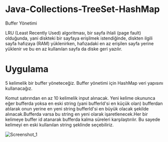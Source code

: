 # Java-Collections-TreeSet-HashMap
Buffer Yönetimi

LRU (Least Recently Used) algoritması, bir sayfa ihlali (page fault) olduğunda, yani diskteki bir sayfaya erişilmek istendiğinde, diskten ilgili sayfa hafızaya (RAM) yüklenirken, hafızadaki en az erişilen sayfa yerine yüklenir ve bu en az kullanılan sayfa da diske geri yazılır.

# Uygulama
5 kelimelik bir buffer yöneteceğiz. Buffer yönetimi için HashMap veri yapısını kullanacağız.

Komut satırından en az 10 kelimelik input alınacak.
Yeni kelime okununca eğer bufferda yoksa en eski string (yani bufferId'si en küçük olan) bufferdan atılarak onun yerine en yeni string bufferId'si en büyük olacak şekilde alınacak.Bufferda varsa bu string en yeni olarak işaretlenecek.Her bir kelimeye buffer id atanarak bufferda kalma süreleri karşılaştırılır. Bu sayede kelimeyi en eski kullanılan string şeklinde seçebiliriz.

![Screenshot_1](https://user-images.githubusercontent.com/49806516/71642489-f7bc2d80-2cbc-11ea-9df8-74ae3bcd02b7.png)





